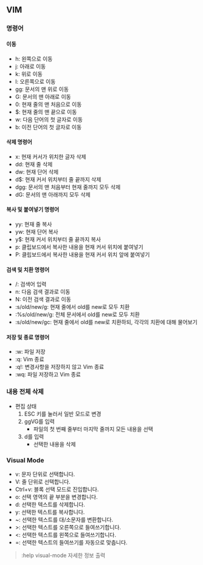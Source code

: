 ## VIM

### 명령어
#### 이동
  - h: 왼쪽으로 이동
  - j: 아래로 이동
  - k: 위로 이동
  - l: 오른쪽으로 이동
  - gg: 문서의 맨 위로 이동
  - G: 문서의 맨 아래로 이동
  - 0: 현재 줄의 맨 처음으로 이동
  - $: 현재 줄의 맨 끝으로 이동
  - w: 다음 단어의 첫 글자로 이동
  - b: 이전 단어의 첫 글자로 이동

#### 삭제 명령어
  - x: 현재 커서가 위치한 글자 삭제
  - dd: 현재 줄 삭제
  - dw: 현재 단어 삭제
  - d$: 현재 커서 위치부터 줄 끝까지 삭제
  - dgg: 문서의 맨 처음부터 현재 줄까지 모두 삭제
  - dG: 문서의 맨 아래까지 모두 삭제

#### 복사 및 붙여넣기 명령어
  - yy: 현재 줄 복사
  - yw: 현재 단어 복사
  - y$: 현재 커서 위치부터 줄 끝까지 복사
  - p: 클립보드에서 복사한 내용을 현재 커서 위치에 붙여넣기
  - P: 클립보드에서 복사한 내용을 현재 커서 위치 앞에 붙여넣기

#### 검색 및 치환 명령어
  - /: 검색어 입력
  - n: 다음 검색 결과로 이동
  - N: 이전 검색 결과로 이동
  - :s/old/new/g: 현재 줄에서 old를 new로 모두 치환
  - :%s/old/new/g: 전체 문서에서 old를 new로 모두 치환
  - :s/old/new/gc: 현재 줄에서 old를 new로 치환하되, 각각의 치환에 대해 물어보기

#### 저장 및 종료 명령어
  - :w: 파일 저장
  - :q: Vim 종료
  - :q!: 변경사항을 저장하지 않고 Vim 종료
  - :wq: 파일 저장하고 Vim 종료

### 내용 전체 삭제
- 편집 상태 
  1. ESC 키를 눌러서 일반 모드로 변경
  2. ggVG를 입력 
     - 파일의 첫 번째 줄부터 마지막 줄까지 모든 내용을 선택
  3. d를 입력
     - 선택한 내용을 삭제

### Visual Mode
- v: 문자 단위로 선택합니다.
- V: 줄 단위로 선택합니다.
- Ctrl+v: 블록 선택 모드로 진입합니다.
- o: 선택 영역의 끝 부분을 변경합니다.
- d: 선택한 텍스트를 삭제합니다.
- y: 선택한 텍스트를 복사합니다.
- ~: 선택한 텍스트를 대/소문자를 변환합니다.
- \>: 선택한 텍스트를 오른쪽으로 들여쓰기합니다.
- <: 선택한 텍스트를 왼쪽으로 들여쓰기합니다.
- =: 선택한 텍스트의 들여쓰기를 자동으로 맞춥니다.
> :help visual-mode 자세한 정보 출력
